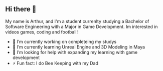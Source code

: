 ## Hi there 👋

My name is Arthur, and I'm a student currenlty studying a Bachelor of Software Engineering with a Major in Game Development. Im interested in videos games, coding and football!

- 🔭 I’m currently working on completeing my studys
- 🌱 I’m currently learning Unreal Engine and 3D Modeling in Maya
- 🤔 I’m looking for help with expanding my learning with game development
- ⚡ Fun fact: I do Bee Keeping with my Dad
<!--
**Guntar04/guntar04** is a ✨ _special_ ✨ repository because its `README.md` (this file) appears on your GitHub profile.

Here are some ideas to get you started:

- 🔭 I’m currently working on ...
- 🌱 I’m currently learning ...
- 👯 I’m looking to collaborate on ...
- 🤔 I’m looking for help with ...
- 💬 Ask me about ...
- 📫 How to reach me: ...
- 😄 Pronouns: ...
- ⚡ Fun fact: ...
-->
